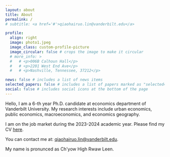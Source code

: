 ```yaml
---
layout: about
title: About
permalink: /
# subtitle: <a href='#'>qiaohairuo.lin@vanderbilt.edu</a>

profile:
  align: right
  image: photo1.jpeg
  image_class: custom-profile-picture
  image_circular: false # crops the image to make it circular
  # more_info: >
  #   # <p>006B Calhoun Hall</p>
  #   # <p>2201 West End Ave</p>
  #   # <p>Nashville, Tennessee, 37212</p>

news: false # includes a list of news items
selected_papers: false # includes a list of papers marked as "selected={true}"
social: false # includes social icons at the bottom of the page
---
```


Hello, I am a 6-th year Ph.D. candidate at economics department of Vanderbilt University. My research interests include urban economics, public economics, macroeconomics, and economics geography. 

I am on the job market during the 2023-2024 academic year. Please find my CV [here](/assets/pdf/CV_academics.pdf).

You can contact me at: qiaohairuo.lin@vanderbilt.edu.

My name is pronunced as Ch'yow High Rwaw Leen.
